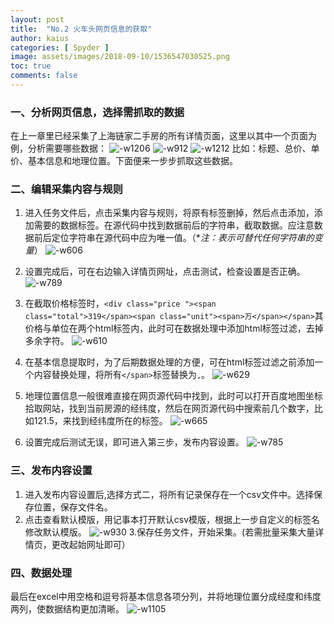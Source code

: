 ```yaml
---
layout: post
title:  "No.2 火车头网页信息的获取"
author: kaius
categories: [ Spyder ]
image: assets/images/2018-09-10/1536547030525.png
toc: true
comments: false
---
```


### 一、分析网页信息，选择需抓取的数据
在上一章里已经采集了上海链家二手房的所有详情页面，这里以其中一个页面为例，分析需要哪些数据：
![-w1206]({{site.baseurl}}/assets/images/2018-08-05/15334543295514.jpg)
![-w912]({{site.baseurl}}/assets/images/2018-08-05/15334544119412.jpg)
![-w1212]({{site.baseurl}}/assets/images/2018-08-05/15334544436968.jpg)
比如：标题、总价、单价、基本信息和地理位置。下面便来一步步抓取这些数据。

### 二、编辑采集内容与规则
1. 进入任务文件后，点击采集内容与规则，将原有标签删掉，然后点击添加，添加需要的数据标签。在源代码中找到数据前后的字符串，截取数据。应注意数据前后定位字符串在源代码中应为唯一值。（**注：*表示可替代任何字符串的变量**）
![-w606]({{site.baseurl}}/assets/images/2018-08-05/15334551729147.jpg)

2. 设置完成后，可在右边输入详情页网址，点击测试，检查设置是否正确。
![-w789]({{site.baseurl}}/assets/images/2018-08-05/15334559903298.jpg)

3. 在截取价格标签时，`<div class="price "><span class="total">319</span><span class="unit"><span>万</span></span>`其价格与单位在两个html标签内，此时可在数据处理中添加html标签过滤，去掉多余字符。
![-w610]({{site.baseurl}}/assets/images/2018-08-05/15334557270395.jpg)
4. 在基本信息提取时，为了后期数据处理的方便，可在html标签过滤之前添加一个内容替换处理，将所有`</span>`标签替换为`,`。
![-w629]({{site.baseurl}}/assets/images/2018-08-05/15334565251328.jpg)

5. 地理位置信息一般很难直接在网页源代码中找到，此时可以打开百度地图坐标拾取网站，找到当前房源的经纬度，然后在网页源代码中搜索前几个数字，比如121.5，来找到经纬度所在的标签。
![-w665]({{site.baseurl}}/assets/images/2018-08-05/15334568615062.jpg)
6. 设置完成后测试无误，即可进入第三步，发布内容设置。
![-w785]({{site.baseurl}}/assets/images/2018-08-05/15334569768055.jpg)

### 三、发布内容设置
1. 进入发布内容设置后,选择方式二，将所有记录保存在一个csv文件中。选择保存位置，保存文件名。
2. 点击查看默认模版，用记事本打开默认csv模版，根据上一步自定义的标签名修改默认模版。
![-w930]({{site.baseurl}}/assets/images/2018-08-05/15334573747142.jpg)
3.保存任务文件，开始采集。(若需批量采集大量详情页，更改起始网址即可）

### 四、数据处理
最后在excel中用空格和逗号将基本信息各项分列，并将地理位置分成经度和纬度两列，使数据结构更加清晰。
![-w1105]({{site.baseurl}}/assets/images/2018-08-05/15334607616350.jpg)
